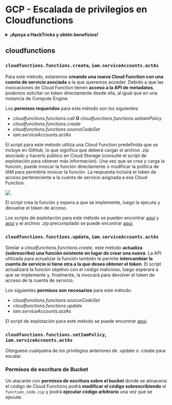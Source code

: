 # GCP - Escalada de privilegios en Cloudfunctions

<details>

<summary><strong>¡Apoya a HackTricks y obtén beneficios!</strong></summary>

* Si quieres ver a **tu empresa anunciada en HackTricks** o si quieres acceder a la **última versión de PEASS o descargar HackTricks en PDF**, ¡consulta los [**PLANES DE SUSCRIPCIÓN**](https://github.com/sponsors/carlospolop)!
* Obtén el [**oficial PEASS & HackTricks swag**](https://peass.creator-spring.com)
* Descubre [**The PEASS Family**](https://opensea.io/collection/the-peass-family), nuestra colección de [**NFTs**](https://opensea.io/collection/the-peass-family) exclusivos.
* **Únete al** 💬 [**grupo de Discord**](https://discord.gg/hRep4RUj7f) o al [**grupo de telegram**](https://t.me/peass) o **sígueme** en **Twitter** 🐦 [**@carlospolopm**](https://twitter.com/carlospolopm).
* **Comparte tus trucos de hacking enviando PR a los repositorios de GitHub de** [**HackTricks**](https://github.com/carlospolop/hacktricks) y [**HackTricks Cloud**](https://github.com/carlospolop/hacktricks-cloud).

</details>

## cloudfunctions

### `cloudfunctions.functions.create`, `iam.serviceAccounts.actAs`

Para este método, estaremos **creando una nueva Cloud Function con una cuenta de servicio asociada** a la que queremos acceder. Debido a que las invocaciones de Cloud Function tienen **acceso a la API de metadatos**, podemos solicitar un token directamente desde ella, al igual que en una instancia de Compute Engine.

Los **permisos requeridos** para este método son los siguientes:

* _cloudfunctions.functions.call_ **O** _cloudfunctions.functions.setIamPolicy_
* _cloudfunctions.functions.create_
* _cloudfunctions.functions.sourceCodeSet_
* _iam.serviceAccounts.actAs_

El script para este método utiliza una Cloud Function predefinida que se incluye en GitHub, lo que significa que deberá cargar el archivo .zip asociado y hacerlo público en Cloud Storage (consulte el script de explotación para obtener más información). Una vez que se crea y carga la función, puede invocar la función directamente o modificar la política de IAM para permitirle invocar la función. La respuesta incluirá el token de acceso perteneciente a la cuenta de servicio asignada a esa Cloud Function.

![](https://rhinosecuritylabs.com/wp-content/uploads/2020/04/image12-750x618.png)

El script crea la función y espera a que se implemente, luego la ejecuta y devuelve el token de acceso.

Los scripts de explotación para este método se pueden encontrar [aquí](https://github.com/RhinoSecurityLabs/GCP-IAM-Privilege-Escalation/blob/master/ExploitScripts/cloudfunctions.functions.create-call.py) y [aquí](https://github.com/RhinoSecurityLabs/GCP-IAM-Privilege-Escalation/blob/master/ExploitScripts/cloudfunctions.functions.create-setIamPolicy.py) y el archivo .zip precompilado se puede encontrar [aquí](https://github.com/RhinoSecurityLabs/GCP-IAM-Privilege-Escalation/tree/master/ExploitScripts/CloudFunctions).

### `cloudfunctions.functions.update`, `iam.serviceAccounts.actAs`

Similar a _cloudfunctions.functions.create_, este método **actualiza (sobrescribe) una función existente en lugar de crear una nueva**. La API utilizada para actualizar la función también le permite **intercambiar la cuenta de servicio si tiene otra a la que desea obtener el token**. El script actualizará la función objetivo con el código malicioso, luego esperará a que se implemente y, finalmente, la invocará para devolver el token de acceso de la cuenta de servicio.

Los siguientes **permisos son necesarios** para este método:

* _cloudfunctions.functions.sourceCodeSet_
* _cloudfunctions.functions.update_
* _iam.serviceAccounts.actAs_

El script de explotación para este método se puede encontrar [aquí](https://github.com/RhinoSecurityLabs/GCP-IAM-Privilege-Escalation/blob/master/ExploitScripts/cloudfunctions.functions.update.py).

### `cloudfunctions.functions.setIamPolicy`, `iam.serviceAccounts.actAs`

Otórguese cualquiera de los privilegios anteriores de .update o .create para escalar.

### Permisos de escritura de Bucket

Un atacante con **permisos de escritura sobre el bucket** donde se almacena el código de Cloud Functions podrá **modificar el código sobrescribiendo** el `function_code.zip` y podrá **ejecutar código arbitrario** una vez que se ejecute.